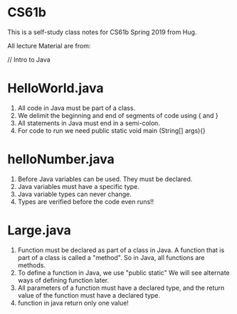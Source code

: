 # CS61b

This is a self-study class notes for CS61b Spring 2019 from Hug.

All lecture Material are from: 


// Intro to Java

<!-- 1.1 ----------------------------------------->

# HelloWorld.java
1. All code in Java must be part of a class.
2. We delimit the beginning and end of segments of
    code using { and }
3. All statements in Java must end in a semi-colon.
4. For code to run we need public static void main (String[] args){}

# helloNumber.java
1. Before Java variables can be used. They must be declared.
2. Java variables must have a specific type.
3. Java variable types can never change.
4. Types are verified before the code even runs!!


# Large.java
1. Function must be declared as part of a class in Java. A function that is part of a class is called a "method". So in Java, all functions are methods.
2. To define a function in Java, we use "public static" We will see alternate ways of defining function later.
3. All parameters of a function must have a declared type, and the return value of the function must have a declared type.
4. function in java return only one value!
 

<!-- 1.2 --------------------------------------->

